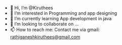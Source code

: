 - 👋 Hi, I’m @Kiruthees
- 👀 I’m interested in Programming and app designing
- 🌱 I’m currently learning App development in java
- 💞️ I’m looking to collaborate on ...
- 📫 How to reach me:
     Contact me via gmail: rathiganeshkiruthees@gmail.com

<!---
Kiruthees/Kiruthees is a ✨ special ✨ repository because its `README.md` (this file) appears on your GitHub profile.
You can click the Preview link to take a look at your changes.
--->
